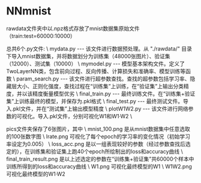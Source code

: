 # NNmnist

rawdata文件夹中以.npz格式存放了mnist数据集原始文件（train:test=60000:10000）

总共6个.py文件: \\
    mydata.py --- 该文件进行数据预处理。从 "./rawdata/" 目录下导入mnist数据集，并将数据划分为训练集（48000张图片）、验证集（12000）、测试集（10000） \\
    mymodel.py --- 模型基本架构文件。定义了TwoLayerNN类，包含前向过程、反向传播、计算损失和准确率、模型训练等函数   \\
    param_search.py --- 该文件进行超参数查找。查找的超参数包括学习率、隐藏层大小、正则化强度，查找过程在“训练集”上训练，在“验证集”上输出分类精度，并以该精度衡量模型优劣 \\
    final_train.py --- 最终训练文件。在“训练集+验证集”上训练最终的模型，并保存为.pkl格式  \\
    final_test.py --- 最终测试文件。导入.pkl文件，并在“测试集”上输出模型精度   \\
    plotW1W2.py --- 该文件进行网络参数的可视化。导入.pkl文件，分别可视化W1和W1·W2   \\

pics文件夹保存了6张图片，其中   \\
    mnist_100.png     是从mnist数据集中任意选取的100张数字图 \\
    lrate.png         可视化了每个epoch的学习率的变化情况（初始学习率设定为0.005） \\
    loss_acc.png      是以一组表现较好的参数（经过参数查找后选定的），在训练集和验证集上跑40个epoch所绘制出的loss和accuracy曲线 \\
    final_train_result.png    是以上述选定的参数在“训练集+验证集”共60000个样本中训练所得到的loss和accuracy曲线   \\
    W1.png            可视化最终模型的W1     \\
    W1W2.png          可视化最终模型的W1·W2   

